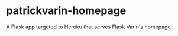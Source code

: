 patrickvarin-homepage
=====================

A Flask app targeted to Heroku that serves Flask Varin's homepage.
